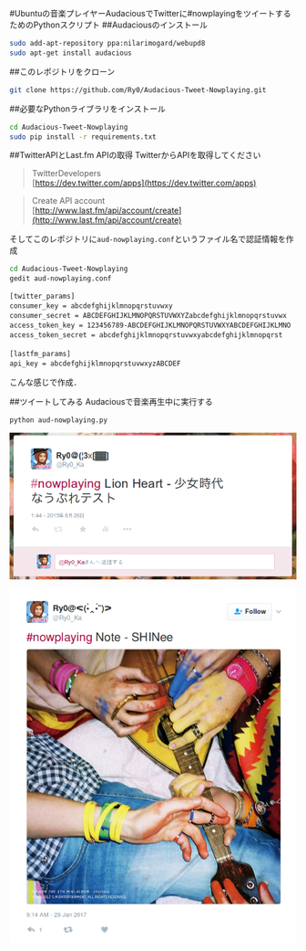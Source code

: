 #Ubuntuの音楽プレイヤーAudaciousでTwitterに#nowplayingをツイートするためのPythonスクリプト
##Audaciousのインストール
```bash
sudo add-apt-repository ppa:nilarimogard/webupd8
sudo apt-get install audacious
```

##このレポジトリをクローン

```bash
git clone https://github.com/Ry0/Audacious-Tweet-Nowplaying.git
```

##必要なPythonライブラリをインストール

```bash
cd Audacious-Tweet-Nowplaying
sudo pip install -r requirements.txt
```

##TwitterAPIとLast.fm APIの取得
TwitterからAPIを取得してください

>TwitterDevelopers  
>[https://dev.twitter.com/apps](https://dev.twitter.com/apps)


>Create API account   
>[http://www.last.fm/api/account/create](http://www.last.fm/api/account/create)

そしてこのレポジトリに`aud-nowplaying.conf`というファイル名で認証情報を作成

```bash
cd Audacious-Tweet-Nowplaying
gedit aud-nowplaying.conf
```

```html
[twitter_params]
consumer_key = abcdefghijklmnopqrstuvwxy
consumer_secret = ABCDEFGHIJKLMNOPQRSTUVWXYZabcdefghijklmnopqrstuvwx
access_token_key = 123456789-ABCDEFGHIJKLMNOPQRSTUVWXYABCDEFGHIJKLMNO
access_token_secret = abcdefghijklmnopqrstuvwxyabcdefghijklmnopqrst

[lastfm_params]
api_key = abcdefghijklmnopqrstuvwxyzABCDEF
```

こんな感じで作成．

##ツイートしてみる
Audaciousで音楽再生中に実行する

```bash
python aud-nowplaying.py
```

![img](.img/screenshot_1.png)

![img](.img/screenshot_2.png)